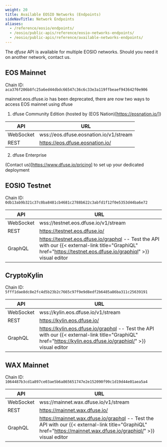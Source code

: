 ```yaml
---
weight: 20
title: Available EOSIO Networks (Endpoints)
sideNavTitle: Network Endpoints
aliases:
  - /reference/eosio/endpoints/
  - /eosio/public-apis/reference/eosio-networks-endpoints/
  - /eosio/public-apis/reference/available-networks-endpoints/
---
```


The _dfuse_ API is available for multiple EOSIO networks. Should you need it on another network, contact us.

## EOS Mainnet

Chain ID: `aca376f206b8fc25a6ed44dbdc66547c36c6c33e3a119ffbeaef943642f0e906`

mainnet.eos.dfuse.io has been deprecated, there are now two ways to access EOS mainnet using dfuse

1. dfuse Community Edition (hosted by (EOS Nation)[https://eosnation.io/])

| API       | URL                                                                                                                                   |
| --------- | ------------------------------------------------------------------------------------------------------------------------------------- |
| WebSocket | wss://eos.dfuse.eosnation.io/v1/stream                                                                                                  |
| REST      | https://eos.dfuse.eosnation.io/                                                                                                         |

2. dfuse Enterprise

(Contact us)[https://www.dfuse.io/pricing] to set up your dedicated deployment

## EOSIO Testnet

Chain ID: `0db13ab9b321c37c0ba8481cb4681c2788b622c3abfd1f12f0e5353d44ba6e72`

| API       | URL                                                                                                                                  |
| --------- | ------------------------------------------------------------------------------------------------------------------------------------ |
| WebSocket | wss://testnet.eos.dfuse.io/v1/stream                                                                                                 |
| REST      | https://testnet.eos.dfuse.io/                                                                                                        |
| GraphQL   | https://testnet.eos.dfuse.io/graphql -- Test the API with our {{< external-link title="GraphiQL" href="https://testnet.eos.dfuse.io/graphiql" >}} visual editor |

## CryptoKylin

Chain ID: `5fff1dae8dc8e2fc4d5b23b2c7665c97f9e9d8edf2b6485a86ba311c25639191`

| API       | URL                                                                                                                               |
| --------- | --------------------------------------------------------------------------------------------------------------------------------- |
| WebSocket | wss://kylin.eos.dfuse.io/v1/stream                                                                                                |
| REST      | https://kylin.eos.dfuse.io/                                                                                                       |
| GraphQL   | https://kylin.eos.dfuse.io/graphql -- Test the API with our {{< external-link title="GraphiQL" href="https://kylin.eos.dfuse.io/graphiql/" >}} visual editor |

## WAX Mainnet

Chain ID: `1064487b3cd1a897ce03ae5b6a865651747e2e152090f99c1d19d44e01aea5a4`

| API       | URL                                                                                                                                   |
| --------- | ------------------------------------------------------------------------------------------------------------------------------------- |
| WebSocket | wss://mainnet.wax.dfuse.io/v1/stream                                                                                                  |
| REST      | https://mainnet.wax.dfuse.io/                                                                                                         |
| GraphQL   | https://mainnet.wax.dfuse.io/graphql -- Test the API with our {{< external-link title="GraphiQL" href="https://mainnet.wax.dfuse.io/graphiql/" >}} visual editor |
